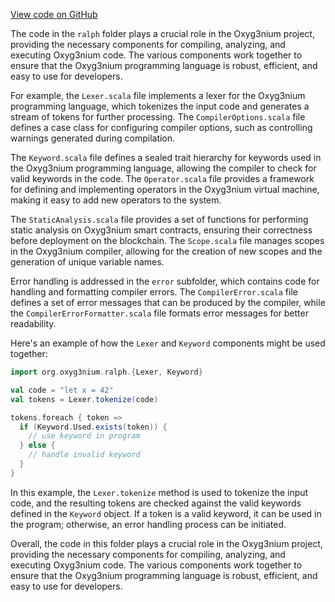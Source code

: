 [View code on GitHub](https://github.com/alephium/alephium/.autodoc/docs/json/ralph/src/main)

The code in the `ralph` folder plays a crucial role in the Oxyg3nium project, providing the necessary components for compiling, analyzing, and executing Oxyg3nium code. The various components work together to ensure that the Oxyg3nium programming language is robust, efficient, and easy to use for developers.

For example, the `Lexer.scala` file implements a lexer for the Oxyg3nium programming language, which tokenizes the input code and generates a stream of tokens for further processing. The `CompilerOptions.scala` file defines a case class for configuring compiler options, such as controlling warnings generated during compilation.

The `Keyword.scala` file defines a sealed trait hierarchy for keywords used in the Oxyg3nium programming language, allowing the compiler to check for valid keywords in the code. The `Operator.scala` file provides a framework for defining and implementing operators in the Oxyg3nium virtual machine, making it easy to add new operators to the system.

The `StaticAnalysis.scala` file provides a set of functions for performing static analysis on Oxyg3nium smart contracts, ensuring their correctness before deployment on the blockchain. The `Scope.scala` file manages scopes in the Oxyg3nium compiler, allowing for the creation of new scopes and the generation of unique variable names.

Error handling is addressed in the `error` subfolder, which contains code for handling and formatting compiler errors. The `CompilerError.scala` file defines a set of error messages that can be produced by the compiler, while the `CompilerErrorFormatter.scala` file formats error messages for better readability.

Here's an example of how the `Lexer` and `Keyword` components might be used together:

```scala
import org.oxyg3nium.ralph.{Lexer, Keyword}

val code = "let x = 42"
val tokens = Lexer.tokenize(code)

tokens.foreach { token =>
  if (Keyword.Used.exists(token)) {
    // use keyword in program
  } else {
    // handle invalid keyword
  }
}
```

In this example, the `Lexer.tokenize` method is used to tokenize the input code, and the resulting tokens are checked against the valid keywords defined in the `Keyword` object. If a token is a valid keyword, it can be used in the program; otherwise, an error handling process can be initiated.

Overall, the code in this folder plays a crucial role in the Oxyg3nium project, providing the necessary components for compiling, analyzing, and executing Oxyg3nium code. The various components work together to ensure that the Oxyg3nium programming language is robust, efficient, and easy to use for developers.

